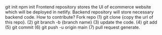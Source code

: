 git init 
npm init 
Frontend repository stores the UI of ecommerce website which will be deployed in netlify.
Backend repository will store necessary backend code.
How to contribute?
    Fork repo
(1) git clone {copy the url of this repo}.
(2) git branch -b {branch name}
(3) update the code.
(4) git add 
(5) git commit 
(6) git push -u origin main
(7) pull request generate.
